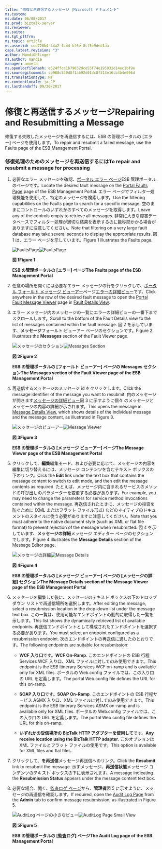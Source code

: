 ```yaml
---
title: "修復と再送信するメッセージ |Microsoft ドキュメント"
ms.custom: 
ms.date: 06/08/2017
ms.prod: biztalk-server
ms.reviewer: 
ms.suite: 
ms.tgt_pltfrm: 
ms.topic: article
ms.assetid: ccd720b4-44a2-4c44-bf6e-8cf5e9ded1aa
caps.latest.revision: "3"
author: MandiOhlinger
ms.author: mandia
manager: anneta
ms.openlocfilehash: e524ffca1b79032dce55f74e195032d14ec1bf9e
ms.sourcegitcommit: cb908c540d8f1a692d01dc8f313e16cb4b4e696d
ms.translationtype: MT
ms.contentlocale: ja-JP
ms.lasthandoff: 09/20/2017
---
```

# <a name="repairing-and-resubmitting-a-message"></a><span data-ttu-id="22c52-102">修復と再送信するメッセージ</span><span class="sxs-lookup"><span data-stu-id="22c52-102">Repairing and Resubmitting a Message</span></span>
<span data-ttu-id="22c52-103">修復する失敗したメッセージを再送信するには、ESB の管理ポータルの [エラー] ページを使用します。</span><span class="sxs-lookup"><span data-stu-id="22c52-103">To repair and resubmit a failed message, use the Faults page of the ESB Management Portal.</span></span>  
  
### <a name="to-repair-and-resubmit-a-message-for-processing"></a><span data-ttu-id="22c52-104">修復処理のためのメッセージを再送信するには</span><span class="sxs-lookup"><span data-stu-id="22c52-104">To repair and resubmit a message for processing</span></span>  
  
1.  <span data-ttu-id="22c52-105">必要なエラー メッセージを確認、[ポータル エラー ページ](../esb-toolkit/portal-faults-page.md)ESB 管理ポータルのページです。</span><span class="sxs-lookup"><span data-stu-id="22c52-105">Locate the desired fault message on the [Portal Faults Page](../esb-toolkit/portal-faults-page.md) page of the ESB Management Portal.</span></span> <span data-ttu-id="22c52-106">エラー ページでフィルター処理機能を使用して、特定のメッセージを検索します。</span><span class="sxs-lookup"><span data-stu-id="22c52-106">Use the filtering capabilities on the Faults page to search for a specific message.</span></span> <span data-ttu-id="22c52-107">空のままにコントロールのいずれかのすべてのメッセージを取得します。</span><span class="sxs-lookup"><span data-stu-id="22c52-107">Leave any of the controls empty to retrieve all messages.</span></span> <span data-ttu-id="22c52-108">非常に大きな障害データベースでフィルター処理が適切な結果を表示するのに数秒間かかる場合がありますに注意してください。</span><span class="sxs-lookup"><span data-stu-id="22c52-108">Note that filtering on a very large fault database may take several seconds to display the appropriate results.</span></span> <span data-ttu-id="22c52-109">図 1 は、エラー ページを示しています。</span><span class="sxs-lookup"><span data-stu-id="22c52-109">Figure 1 illustrates the Faults page.</span></span>  
  
     <span data-ttu-id="22c52-110">![FaultsPage](../esb-toolkit/media/faultspage.gif "FaultsPage")</span><span class="sxs-lookup"><span data-stu-id="22c52-110">![FaultsPage](../esb-toolkit/media/faultspage.gif "FaultsPage")</span></span>  
  
     <span data-ttu-id="22c52-111">**図 1**</span><span class="sxs-lookup"><span data-stu-id="22c52-111">**Figure 1**</span></span>  
  
     <span data-ttu-id="22c52-112">**ESB の管理ポータルの [エラー] ページ**</span><span class="sxs-lookup"><span data-stu-id="22c52-112">**The Faults page of the ESB Management Portal**</span></span>  
  
2.  <span data-ttu-id="22c52-113">任意の場所を開くには必要なエラー メッセージの行をクリックして、[ポータル フォールト メッセージ ビューアー](../esb-toolkit/portal-fault-message-viewer.md)ページ[エラーの詳細ビュー](../esb-toolkit/fault-details-view.md)です。</span><span class="sxs-lookup"><span data-stu-id="22c52-113">Click anywhere in the row of the desired fault message to open the [Portal Fault Message Viewer](../esb-toolkit/portal-fault-message-viewer.md) page in [Fault Details View](../esb-toolkit/fault-details-view.md).</span></span>  
  
3.  <span data-ttu-id="22c52-114">エラー メッセージ内のメッセージの一覧にエラーの詳細ビューの一番下までスクロールします。</span><span class="sxs-lookup"><span data-stu-id="22c52-114">Scroll to the bottom of the Fault Details view to the list of messages contained within the fault message.</span></span> <span data-ttu-id="22c52-115">図 2 を示しています、**メッセージ**フォールト ビューアー ページのセクションです。</span><span class="sxs-lookup"><span data-stu-id="22c52-115">Figure 2 illustrates the **Messages** section of the Fault Viewer page.</span></span>  
  
     <span data-ttu-id="22c52-116">![メッセージのセクション](../esb-toolkit/media/ch8-messagessection.gif "Ch8 MessagesSection")</span><span class="sxs-lookup"><span data-stu-id="22c52-116">![Messages Section](../esb-toolkit/media/ch8-messagessection.gif "Ch8-MessagesSection")</span></span>  
  
     <span data-ttu-id="22c52-117">**図 2**</span><span class="sxs-lookup"><span data-stu-id="22c52-117">**Figure 2**</span></span>  
  
     <span data-ttu-id="22c52-118">**ESB の管理ポータルの [フォールト ビューアー] ページの Messages セクション**</span><span class="sxs-lookup"><span data-stu-id="22c52-118">**The Messages section of the Fault Viewer page of the ESB Management Portal**</span></span>  
  
4.  <span data-ttu-id="22c52-119">再送信するメッセージのメッセージ id をクリックします。</span><span class="sxs-lookup"><span data-stu-id="22c52-119">Click the message identifier of the message you want to resubmit.</span></span> <span data-ttu-id="22c52-120">内のメッセージが開きます[メッセージの詳細ビュー](../esb-toolkit/message-details-view.md)図 3 に示すように個々 のメッセージとメッセージの内容の詳細が示されます。</span><span class="sxs-lookup"><span data-stu-id="22c52-120">This opens the message in [Message Details View](../esb-toolkit/message-details-view.md), which shows details of the individual message and the message content, as illustrated in Figure 3.</span></span>  
  
     <span data-ttu-id="22c52-121">![メッセージのビューアー](../esb-toolkit/media/ch8-messageviewer.gif "Ch8 MessageViewer")</span><span class="sxs-lookup"><span data-stu-id="22c52-121">![Message Viewer](../esb-toolkit/media/ch8-messageviewer.gif "Ch8-MessageViewer")</span></span>  
  
     <span data-ttu-id="22c52-122">**図 3**</span><span class="sxs-lookup"><span data-stu-id="22c52-122">**Figure 3**</span></span>  
  
     <span data-ttu-id="22c52-123">**ESB の管理ポータルの [メッセージ ビューアー] ページ**</span><span class="sxs-lookup"><span data-stu-id="22c52-123">**The Message Viewer page of the ESB Management Portal**</span></span>  
  
5.  <span data-ttu-id="22c52-124">クリックして、**編集**編集モード、および必要に応じて、メッセージの内容を編集に切り替えるには、メッセージ コンテンツを含むテキスト ボックスの下のリンク。</span><span class="sxs-lookup"><span data-stu-id="22c52-124">Click the **Edit** link under the text box that contains the message content to switch to edit mode, and then edit the message contents as required.</span></span> <span data-ttu-id="22c52-125">たとえば、メッセージ内に含まれるサービスのメソッドの呼び出しのパラメーターを変更する必要があります。</span><span class="sxs-lookup"><span data-stu-id="22c52-125">For example, you may need to change the parameters for service method invocations contained within the message.</span></span> <span data-ttu-id="22c52-126">再送信されたときに、メッセージの拒否を防ぐために (XML またはフラット ファイル形式) などのネイティブのドキュメントのスタイルに従う必要がありますに注意してください。</span><span class="sxs-lookup"><span data-stu-id="22c52-126">Note that you must adhere to the native document style (such as XML or flat file format) to prevent rejection of the message when resubmitted.</span></span> <span data-ttu-id="22c52-127">図 4 を示しています、**メッセージの詳細**メッセージ エディター ページのセクションでします。</span><span class="sxs-lookup"><span data-stu-id="22c52-127">Figure 4 illustrates the **Message Details** section of the Message Editor page.</span></span>  
  
     <span data-ttu-id="22c52-128">![メッセージの詳細](../esb-toolkit/media/ch8-messagedetails.gif "Ch8 MessageDetails")</span><span class="sxs-lookup"><span data-stu-id="22c52-128">![Message Details](../esb-toolkit/media/ch8-messagedetails.gif "Ch8-MessageDetails")</span></span>  
  
     <span data-ttu-id="22c52-129">**図 4**</span><span class="sxs-lookup"><span data-stu-id="22c52-129">**Figure 4**</span></span>  
  
     <span data-ttu-id="22c52-130">**ESB の管理ポータルの [メッセージ ビューアー] ページの [メッセージの詳細] セクション**</span><span class="sxs-lookup"><span data-stu-id="22c52-130">**The Message Details section of the Message Viewer page of the ESB Management Portal**</span></span>  
  
6.  <span data-ttu-id="22c52-131">メッセージを編集した後に、メッセージのテキスト ボックスの下のドロップダウン リストで再送信場所を選択します。</span><span class="sxs-lookup"><span data-stu-id="22c52-131">After editing the message, select a resubmission location in the drop-down list under the message text box.</span></span> <span data-ttu-id="22c52-132">この一覧は、使用可能なエンドポイントの動的に取得した一覧を示します。</span><span class="sxs-lookup"><span data-stu-id="22c52-132">This list shows the dynamically retrieved list of available endpoints.</span></span> <span data-ttu-id="22c52-133">再送信エンドポイントとして構成されたエンドポイントを選択する必要があります。</span><span class="sxs-lookup"><span data-stu-id="22c52-133">You must select an endpoint configured as a resubmission endpoint.</span></span> <span data-ttu-id="22c52-134">次のエンドポイントの再送信に適したのとおりです。</span><span class="sxs-lookup"><span data-stu-id="22c52-134">The following endpoints are suitable for resubmission:</span></span>  
  
    -   <span data-ttu-id="22c52-135">**WCF 入り口**です。</span><span class="sxs-lookup"><span data-stu-id="22c52-135">**WCF On-Ramp**.</span></span> <span data-ttu-id="22c52-136">このエンドポイントの ESB 行程 Services WCF 入り口、XML ファイルに対してのみ使用できます。</span><span class="sxs-lookup"><span data-stu-id="22c52-136">This endpoint is the ESB Itinerary Services WCF on-ramp and is available only for XML files.</span></span> <span data-ttu-id="22c52-137">ポータルの Web.config ファイルでは、この入り口の URL を定義します。</span><span class="sxs-lookup"><span data-stu-id="22c52-137">The portal Web.config file defines the URL for this on-ramp.</span></span>  
  
    -   <span data-ttu-id="22c52-138">**SOAP 入り口**です。</span><span class="sxs-lookup"><span data-stu-id="22c52-138">**SOAP On-Ramp**.</span></span> <span data-ttu-id="22c52-139">このエンドポイントの ESB 行程サービス ASMX 入り口、XML ファイルに対してのみ使用できます。</span><span class="sxs-lookup"><span data-stu-id="22c52-139">This endpoint is the ESB Itinerary Services ASMX on-ramp and is available only for XML files.</span></span> <span data-ttu-id="22c52-140">ポータルの Web.config ファイルでは、この入り口の URL を定義します。</span><span class="sxs-lookup"><span data-stu-id="22c52-140">The portal Web.config file defines the URL for this on-ramp.</span></span>  
  
    -   <span data-ttu-id="22c52-141">**いずれかの受信場所の BizTalk HTTP アダプターを使用して**です。</span><span class="sxs-lookup"><span data-stu-id="22c52-141">**Any receive location using the BizTalk HTTP adapter**.</span></span> <span data-ttu-id="22c52-142">このオプションは XML ファイルとフラット ファイルの使用です。</span><span class="sxs-lookup"><span data-stu-id="22c52-142">This option is available for XML files and flat files.</span></span>  
  
7.  <span data-ttu-id="22c52-143">クリックして、**を再送信**メッセージ再送信へのリンク。</span><span class="sxs-lookup"><span data-stu-id="22c52-143">Click the **Resubmit** link to resubmit the message.</span></span> <span data-ttu-id="22c52-144">示すメッセージ、**再送信状態**メッセージ コンテンツのテキスト ボックスの下に表示されます。</span><span class="sxs-lookup"><span data-stu-id="22c52-144">A message indicating the **Resubmission Status** appears under the message content text box.</span></span>  
  
8.  <span data-ttu-id="22c52-145">必要な場合、開く、[監査ログ ページ](../esb-toolkit/audit-log-page.md)から、**管理者**図 5 に示すように、メッセージの再送信を確認します。</span><span class="sxs-lookup"><span data-stu-id="22c52-145">If required, open the [Audit Log Page](../esb-toolkit/audit-log-page.md) from the **Admin** tab to confirm message resubmission, as illustrated in Figure 5.</span></span>  
  
     <span data-ttu-id="22c52-146">![AuditLog ページの小さなビュー](../esb-toolkit/media/ch8-auditlogpagesmallview.gif "Ch8 AuditLogPageSmallView")</span><span class="sxs-lookup"><span data-stu-id="22c52-146">![AuditLog Page Small View](../esb-toolkit/media/ch8-auditlogpagesmallview.gif "Ch8-AuditLogPageSmallView")</span></span>  
  
     <span data-ttu-id="22c52-147">**図 5**</span><span class="sxs-lookup"><span data-stu-id="22c52-147">**Figure 5**</span></span>  
  
     <span data-ttu-id="22c52-148">**ESB の管理ポータルの [監査ログ] ページ**</span><span class="sxs-lookup"><span data-stu-id="22c52-148">**The Audit Log page of the ESB Management Portal**</span></span>